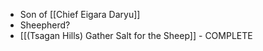- Son of [[Chief Eigara Daryu]]
- Sheepherd?
- [[(Tsagan Hills) Gather Salt for the Sheep]] - COMPLETE